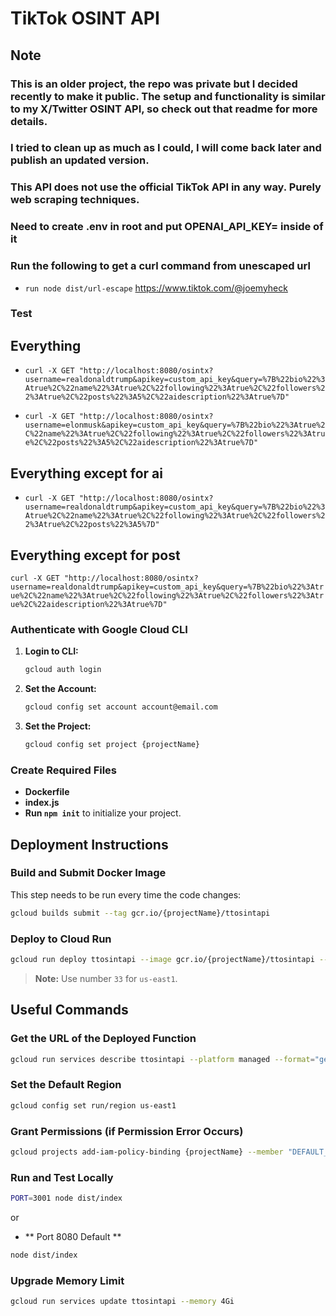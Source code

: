 # TikTok OSINT API

## Note
### This is an older project, the repo was private but I decided recently to make it public. The setup and functionality is similar to my X/Twitter OSINT API, so check out that readme for more details. 
### I tried to clean up as much as I could, I will come back later and publish an updated version.
### This API does not use the official TikTok API in any way. Purely web scraping techniques.
### Need to create .env in root and put OPENAI_API_KEY= inside of it
### Run the following to get a curl command from unescaped url
- `run node dist/url-escape`
https://www.tiktok.com/@joemyheck


### Test
## Everything
- `curl -X GET "http://localhost:8080/osintx?username=realdonaldtrump&apikey=custom_api_key&query=%7B%22bio%22%3Atrue%2C%22name%22%3Atrue%2C%22following%22%3Atrue%2C%22followers%22%3Atrue%2C%22posts%22%3A5%2C%22aidescription%22%3Atrue%7D"`

- `curl -X GET "http://localhost:8080/osintx?username=elonmusk&apikey=custom_api_key&query=%7B%22bio%22%3Atrue%2C%22name%22%3Atrue%2C%22following%22%3Atrue%2C%22followers%22%3Atrue%2C%22posts%22%3A5%2C%22aidescription%22%3Atrue%7D"`

## Everything except for ai
- `curl -X GET "http://localhost:8080/osintx?username=realdonaldtrump&apikey=custom_api_key&query=%7B%22bio%22%3Atrue%2C%22name%22%3Atrue%2C%22following%22%3Atrue%2C%22followers%22%3Atrue%2C%22posts%22%3A5%7D"`

## Everything except for post
`curl -X GET "http://localhost:8080/osintx?username=realdonaldtrump&apikey=custom_api_key&query=%7B%22bio%22%3Atrue%2C%22name%22%3Atrue%2C%22following%22%3Atrue%2C%22followers%22%3Atrue%2C%22aidescription%22%3Atrue%7D"`


### Authenticate with Google Cloud CLI
1. **Login to CLI:**
    ```bash
    gcloud auth login
    ```

2. **Set the Account:**
    ```bash
    gcloud config set account account@email.com
    ```

3. **Set the Project:**
    ```bash
    gcloud config set project {projectName}
    ```

### Create Required Files
- **Dockerfile**
- **index.js**
- **Run `npm init`** to initialize your project.

## Deployment Instructions

### Build and Submit Docker Image
This step needs to be run every time the code changes:

```bash
gcloud builds submit --tag gcr.io/{projectName}/ttosintapi
```

### Deploy to Cloud Run
```bash
gcloud run deploy ttosintapi --image gcr.io/{projectName}/ttosintapi --platform managed
```
> **Note:** Use number `33` for `us-east1`.

## Useful Commands

### Get the URL of the Deployed Function
```bash
gcloud run services describe ttosintapi --platform managed --format="get(status.url)"
```

### Set the Default Region
```bash
gcloud config set run/region us-east1
```

### Grant Permissions (if Permission Error Occurs)
```bash
gcloud projects add-iam-policy-binding {projectName} --member "DEFAULT_SERVICE_ACCOUNT_HERE" --role "roles/storage.admin"
```

### Run and Test Locally
```bash
PORT=3001 node dist/index
```
or
- ** Port 8080 Default ** 
```bash
node dist/index
```



### Upgrade Memory Limit
```bash
gcloud run services update ttosintapi --memory 4Gi
```

